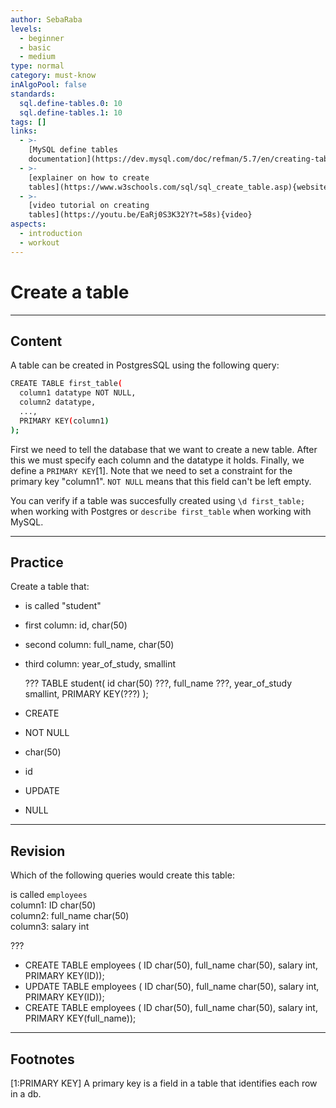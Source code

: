 ```yaml
---
author: SebaRaba
levels:
  - beginner
  - basic
  - medium
type: normal
category: must-know
inAlgoPool: false
standards:
  sql.define-tables.0: 10
  sql.define-tables.1: 10
tags: []
links:
  - >-
    [MySQL define tables
    documentation](https://dev.mysql.com/doc/refman/5.7/en/creating-tables.html){website}
  - >-
    [explainer on how to create
    tables](https://www.w3schools.com/sql/sql_create_table.asp){website}
  - >-
    [video tutorial on creating
    tables](https://youtu.be/EaRj0S3K32Y?t=58s){video}
aspects:
  - introduction
  - workout
---
```


# Create a table


---

## Content

A table can be created in PostgresSQL using the following query:

```bash
CREATE TABLE first_table(
  column1 datatype NOT NULL,
  column2 datatype,
  ...,
  PRIMARY KEY(column1)
);
```

First we need to tell the database that we want to create a new table. After this we must specify each column and the datatype it holds. Finally, we define a `PRIMARY KEY`[1]. Note that we need to set a constraint for the primary key "column1". `NOT NULL` means that this field can't be left empty.

You can verify if a table was succesfully created using `\d first_table;` when working with Postgres or `describe first_table` when working with MySQL.


---

## Practice

Create a table that:

* is called "student"
* first column: id, char(50)
* second column: full_name, char(50)
* third column: year_of_study, smallint

    ??? TABLE student(
      id char(50) ???,
      full_name ???,
      year_of_study smallint,
      PRIMARY KEY(???)
    );

* CREATE
* NOT NULL
* char(50)
* id
* UPDATE
* NULL


---

## Revision

Which of the following queries would create this table:  

is called `employees`  
column1: ID char(50)  
column2: full_name char(50)  
column3: salary int  

???

* CREATE TABLE employees ( ID char(50), full_name char(50), salary int, PRIMARY KEY(ID));
* UPDATE TABLE employees ( ID char(50), full_name char(50), salary int, PRIMARY KEY(ID));
* CREATE TABLE employees ( ID char(50), full_name char(50), salary int, PRIMARY KEY(full_name));


---

## Footnotes

[1:PRIMARY KEY]
A primary key is a field in a table that identifies each row in a db.

